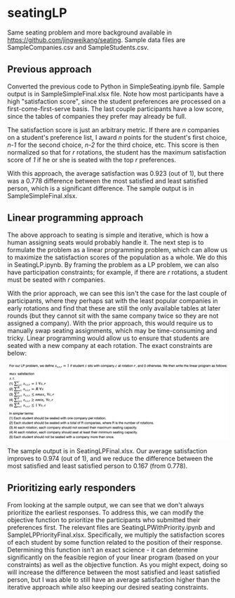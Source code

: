 # seatingLP
Same seating problem and more background available in https://github.com/jingweikang/seating. Sample data files are SampleCompanies.csv and SampleStudents.csv.

## Previous approach
Converted the previous code to Python in SimpleSeating.ipynb file. Sample output is in SampleSimpleFinal.xlsx file. Note how most participants have a high "satisfaction score", since the student preferences are processed on a first-come-first-serve basis. The last couple participants have a low score, since the tables of companies they prefer may already be full. 

The satisfaction score is just an arbitrary metric. If there are *n* companies on a student's preference list, I award *n* points for the student's first choice, *n-1* for the second choice, *n-2* for the third choice, etc. This score is then normalized so that for *r* rotations, the student has the maximum satisfaction score of *1* if he or she is seated with the top *r* preferences.

With this approach, the average satisfaction was 0.923 (out of 1), but there was a 0.778 difference between the most satisfied and least satisfied person, which is a significant difference. The sample output is in SampleSimpleFinal.xlsx.

## Linear programming approach
The above approach to seating is simple and iterative, which is how a human assigning seats would probably handle it. The next step is to formulate the problem as a linear programming problem, which can allow us to maximize the satisfaction scores of the population as a whole. We do this in SeatingLP.ipynb. By framing the problem as a LP problem, we can also have participation constraints; for example, if there are *r* rotations, a student must be seated with *r* companies. 

With the prior approach, we can see this isn't the case for the last couple of participants, where they perhaps sat with the least popular companies in early rotations and find that these are still the only available tables at later rounds (but they cannot sit with the same company twice so they are not assigned a company). With the prior approach, this would require us to manually swap seating assignments, which may be time-consuming and tricky. Linear programming would allow us to ensure that students are seated with a new company at each rotation. The exact constraints are below:

![alt text](https://github.com/jingweikang/seatingLP/blob/master/SeatingLPFormulation.png)

The sample output is in SeatingLPFinal.xlsx. Our average satisfaction improves to 0.974 (out of 1), and we reduce the difference between the most satisfied and least satisfied person to 0.167 (from 0.778).

## Prioritizing early responders
From looking at the sample output, we can see that we don't always prioritize the earliest responses. To address this, we can modify the objective function to prioritize the participants who submitted their preferences first. The relevant files are SeatingLPWithPriority.ipynb and SampleLPPriorityFinal.xlsx. Specifically, we multiply the satisfaction scores of each student by some function related to the position of their response. Determining this function isn't an exact science - it can determine significantly on the feasible region of your linear program (based on your constraints) as well as the objective function. As you might expect, doing so will increase the difference between the most satisfied and least satisfied person, but I was able to still have an average satisfaction higher than the iterative approach while also keeping our desired seating constraints. 
